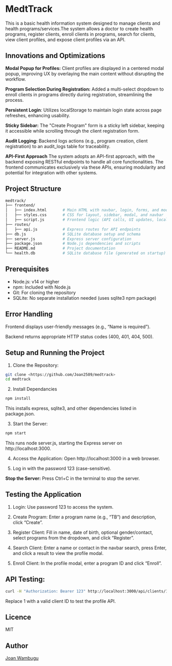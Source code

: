 # MedtTrack
This is a basic health information system designed to manage clients and health programs/services.The system allows a doctor to create health programs, register clients, enroll clients in programs, search for clients, view client profiles, and expose client profiles via an API.

## Innovations and Optimizations
**Modal Popup for Profiles:** Client profiles are displayed in a centered modal popup, improving UX by overlaying the main content without disrupting the workflow.

**Program Selection During Registration:** Added a multi-select dropdown to enroll clients in programs directly during registration, streamlining the process.

**Persistent Login**: Utilizes localStorage to maintain login state across page refreshes, enhancing usability.

**Sticky Sidebar:** The "Create Program" form is a sticky left sidebar, keeping it accessible while scrolling through the client registration form.

**Audit Logging:** Backend logs actions (e.g., program creation, client registration) to an audit_logs table for traceability.

**API-First Approach** The system adopts an API-first approach, with the backend exposing RESTful endpoints to handle all core functionalities. The frontend communicates exclusively via these APIs, ensuring modularity and potential for integration with other systems.

## Project Structure

``` bash
medtrack/
├── frontend/
│   ├── index.html       # Main HTML with navbar, login, forms, and modal
│   ├── styles.css       # CSS for layout, sidebar, modal, and navbar
│   ├── script.js        # Frontend logic (API calls, UI updates, localStorage)
├── routes/
│   ├── api.js           # Express routes for API endpoints
├── db.js                # SQLite database setup and schema
├── server.js            # Express server configuration
├── package.json         # Node.js dependencies and scripts
├── README.md            # Project documentation
└── health.db            # SQLite database file (generated on startup)
```
## Prerequisites
- Node.js: v14 or higher
- npm: Included with Node.js
- Git: For cloning the repository
- SQLite: No separate installation needed (uses sqlite3 npm package)

## Error Handling
Frontend displays user-friendly messages (e.g., “Name is required”).

Backend returns appropriate HTTP status codes (400, 401, 404, 500).

## Setup and Running the Project

1. Clone the Repository:
``` bash
git clone <https://github.com/Joan2509/medtrack>
cd medtrack
```
2. Install Dependancies
``` bash
npm install
```
This installs express, sqlite3, and other dependencies listed in package.json.

3. Start the Server:
``` bash
npm start
```
This runs node server.js, starting the Express server on http://localhost:3000.

4. Access the Application:
Open http://localhost:3000 in a web browser.

5. Log in with the password 123 (case-sensitive).

**Stop the Server:** Press Ctrl+C in the terminal to stop the server.

## Testing the Application

1. Login: Use password 123 to access the system.

2. Create Program: Enter a program name (e.g., “TB”) and description, click “Create”.

3. Register Client: Fill in name, date of birth, optional gender/contact, select programs from the dropdown, and click “Register”.

4. Search Client: Enter a name or contact in the navbar search, press Enter, and click a result to view the profile modal.

5. Enroll Client: In the profile modal, enter a program ID and click “Enroll”.

## API Testing:
``` bash
curl -H "Authorization: Bearer 123" http://localhost:3000/api/clients/1
```
Replace 1 with a valid client ID to test the profile API.

## Licence
MIT

## Author
[Joan Wambugu](https://github.com/Joan2509/)